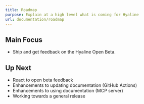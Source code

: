 ```yaml
---
title: Roadmap
purpose: Explain at a high level what is coming for Hyaline
url: documentation/roadmap
---
```

## Main Focus
* Ship and get feedback on the Hyaline Open Beta.

## Up Next
* React to open beta feedback
* Enhancements to updating documentation (GitHub Actions)
* Enhancements to using documentation (MCP server)
* Working towards a general release